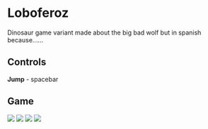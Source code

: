 # Loboferoz
Dinosaur game variant made about the big bad wolf but in spanish because......

## Controls
**Jump** - spacebar

## Game

![](screencaptwo.png)
![](screencapone.png)
![](screencapthree.png)
![](screencapfour.png)
